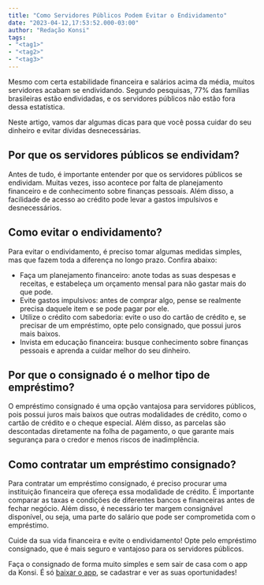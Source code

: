 ```yaml
---
title: "Como Servidores Públicos Podem Evitar o Endividamento"
date: "2023-04-12,17:53:52.000-03:00"
author: "Redação Konsi"
tags:
- "<tag1>"
- "<tag2>"
- "<tag3>"
---
```


<p>Mesmo com certa estabilidade financeira e salários acima da média, muitos servidores acabam se endividando. Segundo pesquisas, 77% das famílias brasileiras estão endividadas, e os servidores públicos não estão fora dessa estatística.</p><p>Neste artigo, vamos dar algumas dicas para que você possa cuidar do seu dinheiro e evitar dívidas desnecessárias.</p><h2 id="por-que-os-servidores-p%C3%BAblicos-se-endividam">Por que os servidores públicos se endividam?</h2><p>Antes de tudo, é importante entender por que os servidores públicos se endividam. Muitas vezes, isso acontece por falta de planejamento financeiro e de conhecimento sobre finanças pessoais. Além disso, a facilidade de acesso ao crédito pode levar a gastos impulsivos e desnecessários.</p><h2 id="como-evitar-o-endividamento">Como evitar o endividamento?</h2><p>Para evitar o endividamento, é preciso tomar algumas medidas simples, mas que fazem toda a diferença no longo prazo. Confira abaixo:</p><ul><li>Faça um planejamento financeiro: anote todas as suas despesas e receitas, e estabeleça um orçamento mensal para não gastar mais do que pode.</li><li>Evite gastos impulsivos: antes de comprar algo, pense se realmente precisa daquele item e se pode pagar por ele.</li><li>Utilize o crédito com sabedoria: evite o uso do cartão de crédito e, se precisar de um empréstimo, opte pelo consignado, que possui juros mais baixos.</li><li>Invista em educação financeira: busque conhecimento sobre finanças pessoais e aprenda a cuidar melhor do seu dinheiro.</li></ul><h2 id="por-que-o-consignado-%C3%A9-o-melhor-tipo-de-empr%C3%A9stimo">Por que o consignado é o melhor tipo de empréstimo?</h2><p>O empréstimo consignado é uma opção vantajosa para servidores públicos, pois possui juros mais baixos que outras modalidades de crédito, como o cartão de crédito e o cheque especial. Além disso, as parcelas são descontadas diretamente na folha de pagamento, o que garante mais segurança para o credor e menos riscos de inadimplência.</p><h2 id="como-contratar-um-empr%C3%A9stimo-consignado">Como contratar um empréstimo consignado?</h2><p>Para contratar um empréstimo consignado, é preciso procurar uma instituição financeira que ofereça essa modalidade de crédito. É importante comparar as taxas e condições de diferentes bancos e financeiras antes de fechar negócio. Além disso, é necessário ter margem consignável disponível, ou seja, uma parte do salário que pode ser comprometida com o empréstimo.</p><p>Cuide da sua vida financeira e evite o endividamento! Opte pelo empréstimo consignado, que é mais seguro e vantajoso para os servidores públicos.</p><p>Faça o consignado de forma muito simples e sem sair de casa com o app da Konsi. É só <a href="https://q2kj.adj.st/?adj_t=1075aqga&amp;adj_campaign=site&amp;adj_adgroup=blog&amp;adj_creative=como-servidores-publicos-podem-evitar-o-endividamento">baixar o app</a>, se cadastrar e ver as suas oportunidades!<br></p>
